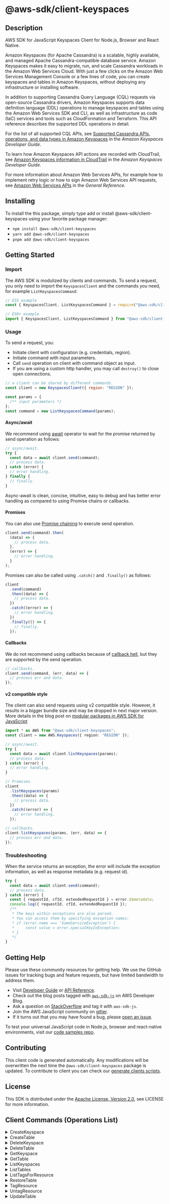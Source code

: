 <!-- generated file, do not edit directly -->

# @aws-sdk/client-keyspaces

## Description

AWS SDK for JavaScript Keyspaces Client for Node.js, Browser and React Native.

<p>Amazon Keyspaces (for Apache Cassandra) is a scalable,
highly available, and managed Apache Cassandra-compatible database service. Amazon Keyspaces makes it easy to migrate,
run, and scale Cassandra workloads in the Amazon Web Services Cloud. With just a few clicks on the Amazon Web Services Management Console or a few lines of code,
you can create keyspaces and tables in Amazon Keyspaces, without deploying any infrastructure or installing software. </p>
<p>In addition to supporting Cassandra Query Language (CQL) requests via open-source Cassandra drivers,
Amazon Keyspaces supports data definition language (DDL) operations to manage keyspaces and tables using the Amazon Web Services SDK and CLI, as well as
infrastructure as code (IaC) services and tools such as CloudFormation and Terraform. This API reference describes
the supported DDL operations in detail.</p>
<p>For the list of all supported CQL APIs, see <a href="https://docs.aws.amazon.com/keyspaces/latest/devguide/cassandra-apis.html">Supported Cassandra APIs, operations, and data types
in Amazon Keyspaces</a> in the <i>Amazon Keyspaces Developer
Guide</i>.</p>
<p>To learn how Amazon Keyspaces API actions are recorded with CloudTrail, see <a href="https://docs.aws.amazon.com/keyspaces/latest/devguide/logging-using-cloudtrail.html#service-name-info-in-cloudtrail">Amazon Keyspaces information in CloudTrail</a> in the <i>Amazon Keyspaces Developer
Guide</i>.</p>
<p>For more information about Amazon Web Services APIs, for example how to implement retry logic or how to sign Amazon Web Services API requests, see <a href="https://docs.aws.amazon.com/general/latest/gr/aws-apis.html">Amazon Web Services APIs</a> in the <i>General Reference</i>.</p>

## Installing

To install the this package, simply type add or install @aws-sdk/client-keyspaces
using your favorite package manager:

- `npm install @aws-sdk/client-keyspaces`
- `yarn add @aws-sdk/client-keyspaces`
- `pnpm add @aws-sdk/client-keyspaces`

## Getting Started

### Import

The AWS SDK is modulized by clients and commands.
To send a request, you only need to import the `KeyspacesClient` and
the commands you need, for example `ListKeyspacesCommand`:

```js
// ES5 example
const { KeyspacesClient, ListKeyspacesCommand } = require("@aws-sdk/client-keyspaces");
```

```ts
// ES6+ example
import { KeyspacesClient, ListKeyspacesCommand } from "@aws-sdk/client-keyspaces";
```

### Usage

To send a request, you:

- Initiate client with configuration (e.g. credentials, region).
- Initiate command with input parameters.
- Call `send` operation on client with command object as input.
- If you are using a custom http handler, you may call `destroy()` to close open connections.

```js
// a client can be shared by different commands.
const client = new KeyspacesClient({ region: "REGION" });

const params = {
  /** input parameters */
};
const command = new ListKeyspacesCommand(params);
```

#### Async/await

We recommend using [await](https://developer.mozilla.org/en-US/docs/Web/JavaScript/Reference/Operators/await)
operator to wait for the promise returned by send operation as follows:

```js
// async/await.
try {
  const data = await client.send(command);
  // process data.
} catch (error) {
  // error handling.
} finally {
  // finally.
}
```

Async-await is clean, concise, intuitive, easy to debug and has better error handling
as compared to using Promise chains or callbacks.

#### Promises

You can also use [Promise chaining](https://developer.mozilla.org/en-US/docs/Web/JavaScript/Guide/Using_promises#chaining)
to execute send operation.

```js
client.send(command).then(
  (data) => {
    // process data.
  },
  (error) => {
    // error handling.
  }
);
```

Promises can also be called using `.catch()` and `.finally()` as follows:

```js
client
  .send(command)
  .then((data) => {
    // process data.
  })
  .catch((error) => {
    // error handling.
  })
  .finally(() => {
    // finally.
  });
```

#### Callbacks

We do not recommend using callbacks because of [callback hell](http://callbackhell.com/),
but they are supported by the send operation.

```js
// callbacks.
client.send(command, (err, data) => {
  // process err and data.
});
```

#### v2 compatible style

The client can also send requests using v2 compatible style.
However, it results in a bigger bundle size and may be dropped in next major version. More details in the blog post
on [modular packages in AWS SDK for JavaScript](https://aws.amazon.com/blogs/developer/modular-packages-in-aws-sdk-for-javascript/)

```ts
import * as AWS from "@aws-sdk/client-keyspaces";
const client = new AWS.Keyspaces({ region: "REGION" });

// async/await.
try {
  const data = await client.listKeyspaces(params);
  // process data.
} catch (error) {
  // error handling.
}

// Promises.
client
  .listKeyspaces(params)
  .then((data) => {
    // process data.
  })
  .catch((error) => {
    // error handling.
  });

// callbacks.
client.listKeyspaces(params, (err, data) => {
  // process err and data.
});
```

### Troubleshooting

When the service returns an exception, the error will include the exception information,
as well as response metadata (e.g. request id).

```js
try {
  const data = await client.send(command);
  // process data.
} catch (error) {
  const { requestId, cfId, extendedRequestId } = error.$$metadata;
  console.log({ requestId, cfId, extendedRequestId });
  /**
   * The keys within exceptions are also parsed.
   * You can access them by specifying exception names:
   * if (error.name === 'SomeServiceException') {
   *     const value = error.specialKeyInException;
   * }
   */
}
```

## Getting Help

Please use these community resources for getting help.
We use the GitHub issues for tracking bugs and feature requests, but have limited bandwidth to address them.

- Visit [Developer Guide](https://docs.aws.amazon.com/sdk-for-javascript/v3/developer-guide/welcome.html)
  or [API Reference](https://docs.aws.amazon.com/AWSJavaScriptSDK/v3/latest/index.html).
- Check out the blog posts tagged with [`aws-sdk-js`](https://aws.amazon.com/blogs/developer/tag/aws-sdk-js/)
  on AWS Developer Blog.
- Ask a question on [StackOverflow](https://stackoverflow.com/questions/tagged/aws-sdk-js) and tag it with `aws-sdk-js`.
- Join the AWS JavaScript community on [gitter](https://gitter.im/aws/aws-sdk-js-v3).
- If it turns out that you may have found a bug, please [open an issue](https://github.com/aws/aws-sdk-js-v3/issues/new/choose).

To test your universal JavaScript code in Node.js, browser and react-native environments,
visit our [code samples repo](https://github.com/aws-samples/aws-sdk-js-tests).

## Contributing

This client code is generated automatically. Any modifications will be overwritten the next time the `@aws-sdk/client-keyspaces` package is updated.
To contribute to client you can check our [generate clients scripts](https://github.com/aws/aws-sdk-js-v3/tree/main/scripts/generate-clients).

## License

This SDK is distributed under the
[Apache License, Version 2.0](http://www.apache.org/licenses/LICENSE-2.0),
see LICENSE for more information.

## Client Commands (Operations List)

<details>
<summary>
CreateKeyspace
</summary>

[Command API Reference](https://docs.aws.amazon.com/AWSJavaScriptSDK/v3/latest/clients/client-keyspaces/classes/createkeyspacecommand.html) / [Input](https://docs.aws.amazon.com/AWSJavaScriptSDK/v3/latest/clients/client-keyspaces/interfaces/createkeyspacecommandinput.html) / [Output](https://docs.aws.amazon.com/AWSJavaScriptSDK/v3/latest/clients/client-keyspaces/interfaces/createkeyspacecommandoutput.html)

</details>
<details>
<summary>
CreateTable
</summary>

[Command API Reference](https://docs.aws.amazon.com/AWSJavaScriptSDK/v3/latest/clients/client-keyspaces/classes/createtablecommand.html) / [Input](https://docs.aws.amazon.com/AWSJavaScriptSDK/v3/latest/clients/client-keyspaces/interfaces/createtablecommandinput.html) / [Output](https://docs.aws.amazon.com/AWSJavaScriptSDK/v3/latest/clients/client-keyspaces/interfaces/createtablecommandoutput.html)

</details>
<details>
<summary>
DeleteKeyspace
</summary>

[Command API Reference](https://docs.aws.amazon.com/AWSJavaScriptSDK/v3/latest/clients/client-keyspaces/classes/deletekeyspacecommand.html) / [Input](https://docs.aws.amazon.com/AWSJavaScriptSDK/v3/latest/clients/client-keyspaces/interfaces/deletekeyspacecommandinput.html) / [Output](https://docs.aws.amazon.com/AWSJavaScriptSDK/v3/latest/clients/client-keyspaces/interfaces/deletekeyspacecommandoutput.html)

</details>
<details>
<summary>
DeleteTable
</summary>

[Command API Reference](https://docs.aws.amazon.com/AWSJavaScriptSDK/v3/latest/clients/client-keyspaces/classes/deletetablecommand.html) / [Input](https://docs.aws.amazon.com/AWSJavaScriptSDK/v3/latest/clients/client-keyspaces/interfaces/deletetablecommandinput.html) / [Output](https://docs.aws.amazon.com/AWSJavaScriptSDK/v3/latest/clients/client-keyspaces/interfaces/deletetablecommandoutput.html)

</details>
<details>
<summary>
GetKeyspace
</summary>

[Command API Reference](https://docs.aws.amazon.com/AWSJavaScriptSDK/v3/latest/clients/client-keyspaces/classes/getkeyspacecommand.html) / [Input](https://docs.aws.amazon.com/AWSJavaScriptSDK/v3/latest/clients/client-keyspaces/interfaces/getkeyspacecommandinput.html) / [Output](https://docs.aws.amazon.com/AWSJavaScriptSDK/v3/latest/clients/client-keyspaces/interfaces/getkeyspacecommandoutput.html)

</details>
<details>
<summary>
GetTable
</summary>

[Command API Reference](https://docs.aws.amazon.com/AWSJavaScriptSDK/v3/latest/clients/client-keyspaces/classes/gettablecommand.html) / [Input](https://docs.aws.amazon.com/AWSJavaScriptSDK/v3/latest/clients/client-keyspaces/interfaces/gettablecommandinput.html) / [Output](https://docs.aws.amazon.com/AWSJavaScriptSDK/v3/latest/clients/client-keyspaces/interfaces/gettablecommandoutput.html)

</details>
<details>
<summary>
ListKeyspaces
</summary>

[Command API Reference](https://docs.aws.amazon.com/AWSJavaScriptSDK/v3/latest/clients/client-keyspaces/classes/listkeyspacescommand.html) / [Input](https://docs.aws.amazon.com/AWSJavaScriptSDK/v3/latest/clients/client-keyspaces/interfaces/listkeyspacescommandinput.html) / [Output](https://docs.aws.amazon.com/AWSJavaScriptSDK/v3/latest/clients/client-keyspaces/interfaces/listkeyspacescommandoutput.html)

</details>
<details>
<summary>
ListTables
</summary>

[Command API Reference](https://docs.aws.amazon.com/AWSJavaScriptSDK/v3/latest/clients/client-keyspaces/classes/listtablescommand.html) / [Input](https://docs.aws.amazon.com/AWSJavaScriptSDK/v3/latest/clients/client-keyspaces/interfaces/listtablescommandinput.html) / [Output](https://docs.aws.amazon.com/AWSJavaScriptSDK/v3/latest/clients/client-keyspaces/interfaces/listtablescommandoutput.html)

</details>
<details>
<summary>
ListTagsForResource
</summary>

[Command API Reference](https://docs.aws.amazon.com/AWSJavaScriptSDK/v3/latest/clients/client-keyspaces/classes/listtagsforresourcecommand.html) / [Input](https://docs.aws.amazon.com/AWSJavaScriptSDK/v3/latest/clients/client-keyspaces/interfaces/listtagsforresourcecommandinput.html) / [Output](https://docs.aws.amazon.com/AWSJavaScriptSDK/v3/latest/clients/client-keyspaces/interfaces/listtagsforresourcecommandoutput.html)

</details>
<details>
<summary>
RestoreTable
</summary>

[Command API Reference](https://docs.aws.amazon.com/AWSJavaScriptSDK/v3/latest/clients/client-keyspaces/classes/restoretablecommand.html) / [Input](https://docs.aws.amazon.com/AWSJavaScriptSDK/v3/latest/clients/client-keyspaces/interfaces/restoretablecommandinput.html) / [Output](https://docs.aws.amazon.com/AWSJavaScriptSDK/v3/latest/clients/client-keyspaces/interfaces/restoretablecommandoutput.html)

</details>
<details>
<summary>
TagResource
</summary>

[Command API Reference](https://docs.aws.amazon.com/AWSJavaScriptSDK/v3/latest/clients/client-keyspaces/classes/tagresourcecommand.html) / [Input](https://docs.aws.amazon.com/AWSJavaScriptSDK/v3/latest/clients/client-keyspaces/interfaces/tagresourcecommandinput.html) / [Output](https://docs.aws.amazon.com/AWSJavaScriptSDK/v3/latest/clients/client-keyspaces/interfaces/tagresourcecommandoutput.html)

</details>
<details>
<summary>
UntagResource
</summary>

[Command API Reference](https://docs.aws.amazon.com/AWSJavaScriptSDK/v3/latest/clients/client-keyspaces/classes/untagresourcecommand.html) / [Input](https://docs.aws.amazon.com/AWSJavaScriptSDK/v3/latest/clients/client-keyspaces/interfaces/untagresourcecommandinput.html) / [Output](https://docs.aws.amazon.com/AWSJavaScriptSDK/v3/latest/clients/client-keyspaces/interfaces/untagresourcecommandoutput.html)

</details>
<details>
<summary>
UpdateTable
</summary>

[Command API Reference](https://docs.aws.amazon.com/AWSJavaScriptSDK/v3/latest/clients/client-keyspaces/classes/updatetablecommand.html) / [Input](https://docs.aws.amazon.com/AWSJavaScriptSDK/v3/latest/clients/client-keyspaces/interfaces/updatetablecommandinput.html) / [Output](https://docs.aws.amazon.com/AWSJavaScriptSDK/v3/latest/clients/client-keyspaces/interfaces/updatetablecommandoutput.html)

</details>
